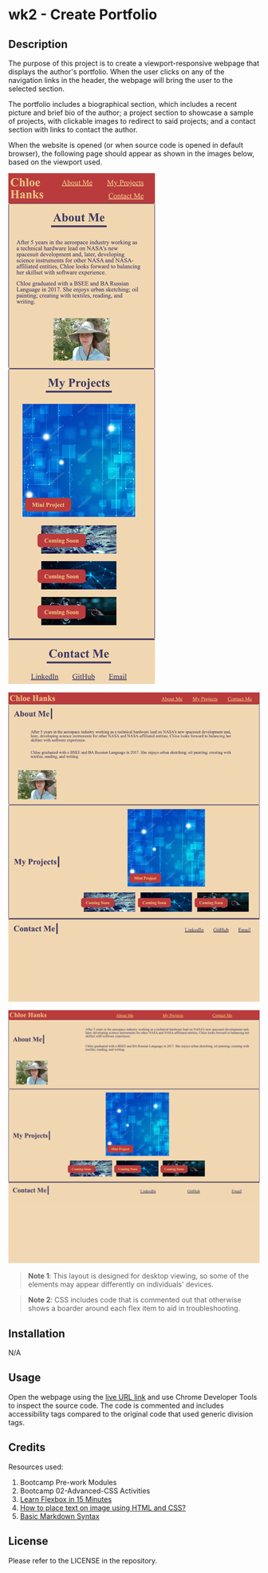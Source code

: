 # wk2 - Create Portfolio

## Description
The purpose of this project is to create a viewport-responsive webpage that displays the author's portfolio. When the user clicks on any of the navigation links in the header, the webpage will bring the user to the selected section. 

The portfolio includes a biographical section, which includes a recent picture and brief bio of the author; a project section to showcase a sample of projects, with clickable images to redirect to said projects; and a contact section with links to contact the author.

When the website is opened (or when source code is opened in default browser), the following page should appear as shown in the images below, based on the viewport used. 

![Small Screen view of Portfolio](./assets/images/small-screen.png)

![Medium Screen view of Portfolio](./assets/images/medium-screen.png)

![Large Screen view of Portfolio](./assets/images/large-screen.png)

> **Note 1**: This layout is designed for desktop viewing, so some of the elements may appear differently on individuals' devices.

> **Note 2**: CSS includes code that is commented out that otherwise shows a boarder around each flex item to aid in troubleshooting.

## Installation

N/A

## Usage

Open the webpage using the [live URL link](https://chloeeh.github.io/hanks-portfolio/) and use Chrome Developer Tools to inspect the source code. The code is commented and includes accessibility tags compared to the original code that used generic division tags.


## Credits

Resources used:
1) Bootcamp Pre-work Modules
2) Bootcamp 02-Advanced-CSS Activities
3) [Learn Flexbox in 15 Minutes](https://www.youtube.com/watch?v=fYq5PXgSsbE)
4) [How to place text on image using HTML and CSS?](https://www.geeksforgeeks.org/how-to-place-text-on-image-using-html-and-css/)
5) [Basic Markdown Syntax](https://www.markdownguide.org/basic-syntax/)

## License

Please refer to the LICENSE in the repository.